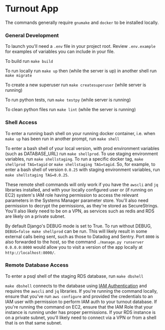 # Turnout App

The commands generally require `gnumake` and `docker` to be installed locally.


### General Development

To launch you'll need a `.env` file in your project root. Review `.env.example` for examples of
variables you can include in your file.

To build run `make build`

To run locally run `make up` then (while the server is up) in another shell run `make migrate`

To create a new superuser run `make createsuperuser` (while server is running)

To run python tests, run `make testpy` (while server is running)

To clean python files run `make lint` (while the server is running)


### Shell Access

To enter a running bash shell on your running docker container, i.e. when `make up` has been run in
another prompt, run `make shell`

To enter a bash shell of your local version, with prod environment variables (such as DATABASE_URL)
run `make shellprod`. To use staging environment variables, run `make shellstaging`. To run a
specific docker tag, `make shellprod TAG=tagid` or `make shellstaging TAG=tagid`. So, for example,
to enter a bash shell of version `0.0.25` with staging environment variables, run
`make shellstaging TAG=0.0.25`.

These remote shell commands will only work if you have the `awscli` and `jq` libraries installed,
and with your locally configured user or (if running on EC2) system's IAM role having permission to
access the relevant parameters in the Systems Manager parameter store. You'll also need permission
to decrypt the permissions, as they're stored as SecureStrings. You'll also likely need to be on a
VPN, as services such as redis and RDS are likely on a private subnet.

By default Django's DEBUG mode is set to True. To run without DEBUG, `DEBUG=false make shellprod`
can be run. This will likely result in some external calls being sent, such as those to Datadog
and Sentry. Port `8000` is also forwarded to the host, so the command
`./manage.py runserver 0.0.0.0:8000` would allow you to visit a version of the app locally at
`http://localhost:8000/`.


### Remote Database Access

To enter a psql shell of the staging RDS database, run `make dbshell`

`make dbshell` connects to the database using [IAM Authentication](https://docs.aws.amazon.com/AmazonRDS/latest/UserGuide/UsingWithRDS.IAMDBAuth.Connecting.AWSCLI.PostgreSQL.html)
and requires the `awscli` and `jq` libraries. If you're running the command locally, ensure that
you've run `aws configure` and provided the credentials to an IAM user with permission to perform
IAM auth to your turnout database. If you're running the command on EC2, ensure that the IAM Role
that your instance is running under has proper permissions. If your RDS instance is on a private
subnet, you'll likely need to connect via a VPN or from a shell that is on that same subnet.
